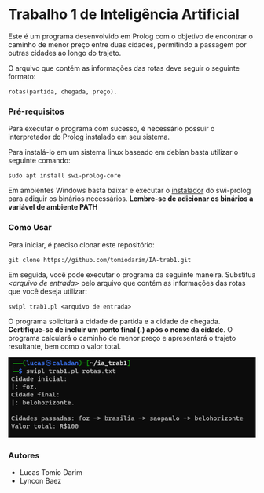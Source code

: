 # Trabalho 1 de Inteligência Artificial 

Este é um programa desenvolvido em Prolog com o objetivo de encontrar o caminho de menor preço entre duas cidades, permitindo a passagem por outras cidades ao longo do trajeto.

O arquivo que contém as informações das rotas deve seguir o seguinte formato:

```
rotas(partida, chegada, preço).
```

### Pré-requisitos

Para executar o programa com sucesso, é necessário possuir o interpretador do Prolog instalado em seu sistema. 

Para instalá-lo em um sistema linux baseado em debian basta utilizar o seguinte comando:

```
sudo apt install swi-prolog-core
```

Em ambientes Windows basta baixar e executar o [instalador](https://www.swi-prolog.org/download/stable) do swi-prolog para adiquir os binários necessários. **Lembre-se de adicionar os binários a variável de ambiente PATH**

### Como Usar

Para iniciar, é preciso clonar este repositório:

```
git clone https://github.com/tomiodarim/IA-trab1.git
```

Em seguida, você pode executar o programa da seguinte maneira. Substitua *\<arquivo de entrada\>* pelo arquivo que contém as informações das rotas que você deseja utilizar:

```
swipl trab1.pl <arquivo de entrada>
```

O programa solicitará a cidade de partida e a cidade de chegada. **Certifique-se de incluir um ponto final (.) após o nome da cidade**. O programa calculará o caminho de menor preço e apresentará o trajeto resultante, bem como o valor total.

![Exemplo](exemplo.png)

### Autores

- Lucas Tomio Darim
- Lyncon Baez